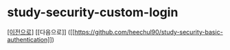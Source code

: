 # study-security-custom-login


[[이전으로]](https://github.com/heechul90/study-security-login-basic) [[다음으로]] ([[https://github.com/heechul90/study-security-basic-authentication]])
